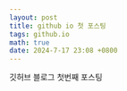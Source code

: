 ```yaml
---
layout: post
title: github io 첫 포스팅
tags: github.io
math: true
date: 2024-7-17 23:08 +0800
---
```

깃허브 블로그 첫번째 포스팅

